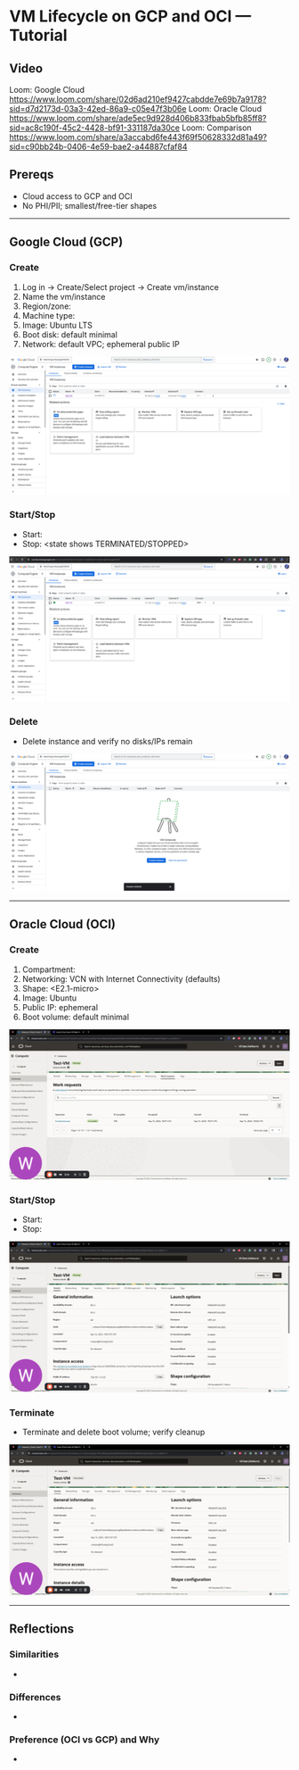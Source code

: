 # VM Lifecycle on GCP and OCI — Tutorial

## Video
Loom: Google Cloud <https://www.loom.com/share/02d6ad210ef9427cabdde7e69b7a9178?sid=d7d2173d-03a3-42ed-86a9-c05e47f3b06e>
Loom: Oracle Cloud <https://www.loom.com/share/ade5ec9d928d406b833fbab5bfb85ff8?sid=ac8c190f-45c2-4428-bf91-331187da30ce>
Loom: Comparison <https://www.loom.com/share/a3accabd6fe443f69f50628332d81a49?sid=c90bb24b-0406-4e59-bae2-a44887cfaf84>


## Prereqs
- Cloud access to GCP and OCI
- No PHI/PII; smallest/free-tier shapes

---

## Google Cloud (GCP)
### Create
1. Log in → Create/Select project → Create vm/instance
2. Name the vm/instance
3. Region/zone: <us-east1> 
4. Machine type: <E2-micro>
5. Image: Ubuntu LTS
6. Boot disk: default minimal
7. Network: default VPC; ephemeral public IP

![GCP create](images/Google-create.png)

### Start/Stop
- Start: <state shows RUNNING>
- Stop: <state shows TERMINATED/STOPPED>

![GCP running](images/google-running.png)

### Delete
- Delete instance and verify no disks/IPs remain

![GCP cleaned](images/Google-terminate.png)

---

## Oracle Cloud (OCI)
### Create
1. Compartment: <root>
2. Networking: VCN with Internet Connectivity (defaults)
3. Shape: <E2.1-micro>
4. Image: Ubuntu
5. Public IP: ephemeral
6. Boot volume: default minimal

![OCI create](images/Oracle-create.png)

### Start/Stop
- Start: <state shows RUNNING>
- Stop: <state shows STOPPED>

![OCI running](images/Oracle-running.png)

### Terminate
- Terminate and delete boot volume; verify cleanup

![OCI cleaned](images/Oracle-terminate.png)

---

## Reflections
### Similarities
- <brief bullets>

### Differences
- <brief bullets>

### Preference (OCI vs GCP) and Why
- <one short paragraph>